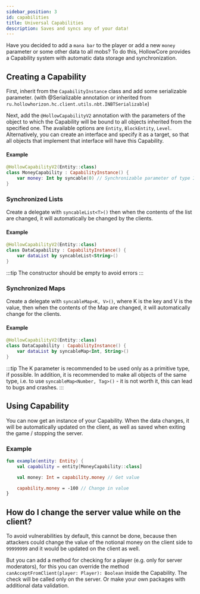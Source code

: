 ```yaml
---
sidebar_position: 3
id: capabilities
title: Universal Capabilities
description: Saves and syncs any of your data!
---
```


Have you decided to add a `mana bar` to the player or add a new `money` parameter or some other data to all mobs?
To do this, HollowCore provides a Capability system with automatic data storage and synchronization. 

## Creating a Capability

First, inherit from the `CapabilityInstance` class and add some serializable parameter. (with @Serializable annotation or inherited from `ru.hollowhorizon.hc.client.utils.nbt.INBTSerializable`)

Next, add the `@HollowCapabilityV2` annotation with the parameters of the object to which the Capability will be bound to all objects inherited from the specified one.
The available options are `Entity`, `BlockEntity`, `Level`.
Alternatively, you can create an interface and specify it as a target, so that all objects that implement that interface will have this Capability. 

#### Example
```kt
@HollowCapabilityV2(Entity::class)
class MoneyCapability : CapabilityInstance() {
    var money: Int by syncable(0) // Synchronizable parameter of type Int, all primitive types are also serializable
}
```

### Synchronized Lists

Create a delegate with `syncableList<T>()` then when the contents of the list are changed,
it will automatically be changed by the clients.

#### Example
```kt
@HollowCapabilityV2(Entity::class)
class DataCapability : CapabilityInstance() {
    var dataList by syncableList<String>()
}
```
:::tip
The constructor should be empty to avoid errors
:::

### Synchronized Maps

Create a delegate with `syncableMap<K, V>()`, where K is the key and V is the value, then when the contents of the Map are changed, it will automatically change for the clients.

#### Example
```kt
@HollowCapabilityV2(Entity::class)
class DataCapability : CapabilityInstance() {
    var dataList by syncableMap<Int, String>()
}
```

:::tip
The K parameter is recommended to be used only as a primitive type, if possible. In addition, it is recommended to make all objects of the same type, i.e. to use `syncableMap<Number, Tag>()` - it is not worth it, this can lead to bugs and crashes.
:::

## Using Capability

You can now get an instance of your Capability. When the data changes, it will be automatically updated on the client, as well as saved when exiting the game / stopping the server.

### Example
```kt
fun example(entity: Entity) {
    val capability = entity[MoneyCapability::class]

    val money: Int = capability.money // Get value

    capability.money = -100 // Change in value
}
```

## How do I change the server value while on the client?

To avoid vulnerabilities by default, this cannot be done, because then attackers could change the value of the notional money on the client side to `99999999` and it would be updated on the client as well.

But you can add a method for checking for a player (e.g. only for server moderators), for this you can override the method `canAcceptFromClient(player: Player): Boolean` inside the Capability. The check will be called only on the server.
Or make your own packages with additional data validation. 
